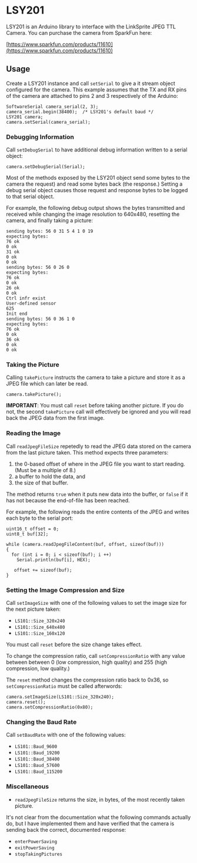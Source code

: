 LSY201
======

LSY201 is an Arduino library to interface with the LinkSprite JPEG TTL Camera.
You can purchase the camera from SparkFun here:

[https://www.sparkfun.com/products/11610](https://www.sparkfun.com/products/11610)

## Usage

Create a LSY201 instance and call `setSerial` to give a it stream object
configured for the camera.  This example assumes that the TX and RX pins of the
camera are attached to pins 2 and 3 respectively of the Arduino:

    SoftwareSerial camera_serial(2, 3);
    camera_serial.begin(38400);  /* LSY201's default baud */
    LSY201 camera;
    camera.setSerial(camera_serial);

### Debugging Information

Call `setDebugSerial` to have additional debug information written to a serial
object:

    camera.setDebugSerial(Serial);

Most of the methods exposed by the LSY201 object send some bytes to the camera
the request) and read some bytes back (the response.)  Setting a debug serial
object causes those request and response bytes to be logged to that serial
object.

For example, the following debug output shows the bytes transmitted and
received while changing the image resolution to 640x480, resetting the camera,
and finally taking a picture:

    sending bytes: 56 0 31 5 4 1 0 19
    expecting bytes:
    76 ok
    0 ok
    31 ok
    0 ok
    0 ok
    sending bytes: 56 0 26 0
    expecting bytes:
    76 ok
    0 ok
    26 ok
    0 ok
    Ctrl infr exist
    User-defined sensor
    625
    Init end
    sending bytes: 56 0 36 1 0
    expecting bytes:
    76 ok
    0 ok
    36 ok
    0 ok
    0 ok

### Taking the Picture

Calling `takePicture` instructs the camera to take a picture and store it as a
JPEG file which can later be read.

    camera.takePicture();

**IMPORTANT**: You must call `reset` before taking another picture.  If you do
not, the second `takePicture` call will effectively be ignored and you will
read back the JPEG data from the first image.

### Reading the Image

Call `readJpegFileSize` repetedly to read the JPEG data stored on the camera
from the last picture taken.  This method expects three parameters:

1. the 0-based offset of where in the JPEG file you want to start reading.  (Must
   be a multiple of 8.)
2. a buffer to hold the data, and
3. the size of that buffer.

The method returns `true` when it puts new data into the buffer, or `false` if
it has not because the end-of-file has been reached.

For example, the following reads the entire contents of the JPEG and writes
each byte to the serial port:

    uint16_t offset = 0;
    uint8_t buf[32];

    while (camera.readJpegFileContent(buf, offset, sizeof(buf)))
    {
      for (int i = 0; i < sizeof(buf); i ++)
        Serial.println(buf[i], HEX);

       offset += sizeof(buf);
    }

### Setting the Image Compression and Size

Call `setImageSize` with one of the following values to set the image size for
the next picture taken:

* `LS101::Size_320x240`
* `LS101::Size_640x480`
* `LS101::Size_160x120`

You must call `reset` before the size change takes effect.

To change the compression ratio, call `setCompressionRatio` with any value
between between 0 (low compression, high quality) and 255 (high compression,
low quality.)

The `reset` method changes the compression ratio back to 0x36, so
`setCompressionRatio` must be called afterwords:

    camera.setImageSize(LS101::Size_320x240);
    camera.reset();
    camera.setCompressionRatio(0x80);

### Changing the Baud Rate

Call `setBaudRate` with one of the following values:

* `LS101::Baud_9600`
* `LS101::Baud_19200`
* `LS101::Baud_38400`
* `LS101::Baud_57600`
* `LS101::Baud_115200`

### Miscellaneous

* `readJpegFileSize` returns the size, in bytes, of the most recently taken
  picture.

It's not clear from the documentation what the following commands actually do,
but I have implemented them and have verified that the camera is sending back
the correct, documented response:

* `enterPowerSaving`
* `exitPowerSaving`
* `stopTakingPictures`
